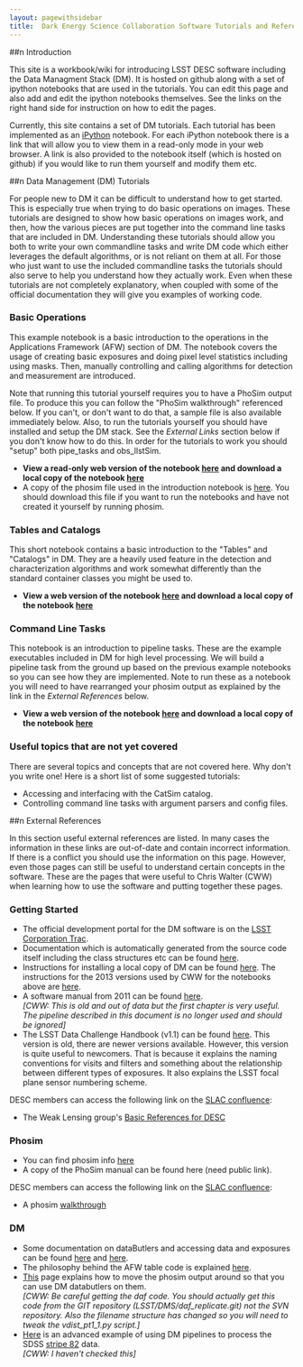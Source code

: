 ```yaml
---
layout: pagewithsidebar
title:  Dark Energy Science Collaboration Software Tutorials and References
---
```


<!---
Note: You can put comments into the markdown code like this.  You can
also use this notation to comment out sections of the code.  This can
also be useful for debugging in case the pages don't build for some reason.
-->

##<span class="pictos">n</span> Introduction

This site is a workbook/wiki for introducing LSST DESC software
including the Data Managment Stack (DM). It is hosted on github along
with a set of ipython notebooks that are used in the tutorials.  You
can edit this page and also add and edit the ipython notebooks
themselves.  See the links on the right hand side for instruction on
how to edit the pages.

Currently, this site contains a set of DM tutorials.  Each tutorial
has been implemented as an [iPython][ipython] notebook. For each
iPython notebook there is a link that will allow you to view them in a
read-only mode in your web browser.  A link is also provided to the
notebook itself (which is hosted on github) if you would like to
run them yourself and modify them etc.

[ipython]: http://ipython.org

##<span class="pictos">n</span> Data Management (DM) Tutorials

For people new to DM it can be difficult to understand how to get
started.  This is especially true when trying to do basic operations
on images.  These tutorials are designed to show how basic operations
on images work, and then, how the various pieces are put together into
the command line tasks that are included in DM.  Understanding these
tutorials should allow you both to write your own commandline tasks
and write DM code which either leverages the default algorithms, or is
not reliant on them at all.  For those who just want to use the
included commandline tasks the tutorials should also serve to help you
understand how they actually work.  Even when these tutorials are not
completely explanatory, when coupled with some of the official
documentation they will give you examples of working code.

### Basic Operations

This example notebook is a basic introduction to the operations in the
Applications Framework (AFW) section of DM.  The notebook covers the
usage of creating basic exposures and doing pixel level statistics
including using masks.  Then, manually controlling and calling
algorithms for detection and measurement are introduced.  

Note that running this tutorial yourself requires you to have a PhoSim
output file.  To produce this you can follow the "PhoSim walkthrough"
referenced below.  If you can't, or don't want to do that, a sample
file is also available immediately below.  Also, to run the tutorials
yourself you should have installed and setup the DM stack.  See the
_External Links_ section below if you don't know how to do this.  In
order for the tutorials to work you should "setup" both pipe_tasks and
obs_llstSim.

* __View a read-only web version of the notebook [here][nbviewer#1] and download  a local copy of the  notebook [here][rawnotebook#1]__
* A copy of the phosim file used in the introduction notebook is
 [here][phosimFile]. You should download this file if you want to run
 the  notebooks and have not created it yourself by running phosim.
 
[nbviewer#1]:        http://nbviewer.ipython.org/url/raw.github.com/DarkEnergyScienceCollaboration/DataManagementWorkbook/master/Basic%20DM%20AFW%20Introduction.ipynb "Intro to AFW"
[rawnotebook#1]: https://rawgithub.com/DarkEnergyScienceCollaboration/DataManagementWorkbook/master/Basic%20DM%20AFW%20Introduction.ipynb
[phosimFile]:         https://rawgithub.com/DarkEnergyScienceCollaboration/DataManagementWorkbook/gh-pages/files/lsst_e_99999999_f2_R22_S11_E000.fits.gz

### Tables and Catalogs

This short notebook contains a basic introduction to the "Tables" and "Catalogs" in
DM. They are a heavily used feature in the detection and
characterization algorithms and work somewhat differently than the
standard container classes you might be used to.

* __View a web version of the notebook [here][nbviewer#2] and download  a local copy of the  notebook [here][rawnotebook#2]__

[nbviewer#2]:       http://nbviewer.ipython.org/url/raw.github.com/DarkEnergyScienceCollaboration/DataManagementWorkbook/master/Table%20and%20Catalog%20Introduction.ipynb

[rawnotebook#2]: https://rawgithub.com/DarkEnergyScienceCollaboration/DataManagementWorkbook/master/Table%20and%20Catalog%20Introduction.ipynb

### Command Line Tasks

This notebook is an introduction to pipeline tasks.  These are the
example executables included in DM for high level processing.  We will
build a pipeline task from the ground up based on the previous example
notebooks so you can see how they are implemented. Note to run these
as a notebook you will need to have rearranged your phosim output as
explained by the link in the _External References_ below.

* __View a web version of the notebook [here][nbviewer#3] and download  a local copy of the  notebook [here][rawnotebook#3]__

[nbviewer#3]: http://nbviewer.ipython.org/url/raw.github.com/DarkEnergyScienceCollaboration/DataManagementWorkbook/master/Command%20Line%20Task.ipynb

[rawnotebook#3]: https://rawgithub.com/DarkEnergyScienceCollaboration/DataManagementWorkbook/master/Command%20Line%20Task.ipynb

### Useful topics that are not yet covered

There are several topics and concepts that are not covered here.  Why
don't you write one!  Here is a short list of some suggested
tutorials:

* Accessing and interfacing with the CatSim catalog.
* Controlling command line tasks with argument parsers and config files.

##<span class="pictos">n</span> External References

In this section useful external references are listed.  In many cases
the information in these links are out-of-date and contain incorrect
information.  If there is a conflict you should use the information on
this page.  However, even those pages can still be useful to
understand certain concepts in the software.  These are the pages that
were useful to Chris Walter (CWW) when learning how to use the
software and putting together these pages.

### Getting Started 

* The official development portal for the DM software is on the [LSST
  Corporation Trac][trac].
* Documentation which is automatically generated from the source code
  itself including the class structures etc can be found [here][doxygen].
* Instructions for installing a local copy of DM can be found
  [here][DMinstall].  The instructions for the 2013 versions used by
  CWW for the notebooks above are [here][DM2013].
* A software manual from 2011 can be found [here][lsstManual-2011].   
  _[CWW: This is old and out of data but the first chapter is very
  useful.  The pipeline described in this document is no longer used
  and should be ignored]_
* The LSST Data Challenge Handbook (v1.1) can be found
  [here][handbook_v1.1]. This version is old, there are newer versions
  available.  However, this version is quite useful to
  newcomers.  That is because it explains the naming conventions for
  visits and filters and something about the relationship between
  different types of exposures.  It also explains the LSST focal plane
  sensor numbering scheme.

DESC members can access the following link on the [SLAC confluence][confluence]:
 
* The Weak Lensing group's [Basic References for DESC][WLrefs]

[trac]:                      https://dev.lsstcorp.org/trac
[DMinstall]:            https://dev.lsstcorp.org/trac/wiki/Installing
[DM2013]:               https://dev.lsstcorp.org/trac/wiki/Installing/Summer2013
[lsstManual-2011]: https://dev.lsstcorp.org/trac/attachment/wiki/Applications/lsstManual.pdf
[handbook_v1.1]:    https://dev.lsstcorp.org/trac/wiki/DC3bUserGuide
[doxygen]:             http://lsst-web.ncsa.illinois.edu/doxygen/x_masterDoxyDoc/

[confluence]:         https://confluence.slac.stanford.edu/display/LSSTDESC/Home
[WLrefs]:                https://confluence.slac.stanford.edu/display/LSSTDESC/Basic+references+for+DESC+WL

### Phosim

* You can find phosim info [here][phosim]
* A copy of the PhoSim manual can be found here (need public link).

DESC members can access the following link on the [SLAC confluence][confluence]:
 
* A phosim [walkthrough][descphosim]
 
[phosim]:              https://dev.lsstcorp.org/trac/wiki/IS_phosim
[descphosim]:      https://confluence.slac.stanford.edu/display/LSSTDESC/phoSim+Walkthrough

### DM 

* Some documentation on dataButlers and accessing data and exposures can be found [here][butler] and
  [here][butler2].
* The philosophy behind the AFW table code is explained [here][table].
* [This][imsimpipeline] page explains how to move the phosim output around so that you
  can use DM databutlers on them.  
   _[CWW: Be careful getting the daf  code.  You should actually get this code from the GIT repository
   (LSST/DMS/daf_replicate.git) not the SVN repository. Also the filename structure has changed so you
   will need to tweak the vdist_pt1_1.py script.]_
* [Here][advanced] is an advanced example of using DM pipelines to
  process the SDSS [stripe 82][stripe82] data.  
  _[CWW: I haven't checked this]_

[butler]:                https://dev.lsstcorp.org/trac/wiki/v62_processCCD_data
[butler2]:                https://dev.lsstcorp.org/trac/wiki/DataButler
[table]:                  https://dev.lsstcorp.org/trac/wiki/Winter2012/NewSourceFAQ
[imsimpipeline]:  http://kipac.stanford.edu/collab/research/lensing/slac/HowTo/imsimDMpipeline
[advanced]:           https://dev.lsstcorp.org/trac/wiki/Summer2013/ConfigAndStackTestingPlans/Instructions
[stripe82]:             http://www.physics.drexel.edu/~gtr/vla/stripe82/Deep_VLA_Observations_of_SDSS_Stripe_82.html

